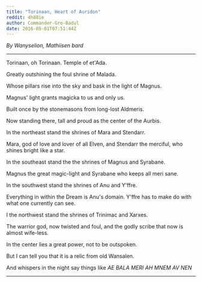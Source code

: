 ```yaml
---
title: "Torinaan, Heart of Auridon"
reddit: 4h88ie
author: Commander-Gro-Badul
date: 2016-05-01T07:51:44Z
---
```


*By Wanyselion, Mathiisen bard*

___________________

Torinaan, oh Torinaan. Temple of et'Ada.

Greatly outshining the foul shrine of Malada.

Whose pillars rise into the sky and bask in the light of Magnus.

Magnus' light grants magicka to us and only us.

Built once by the stonemasons from long-lost Aldmeris.

Now standing there, tall and proud as the center of the Aurbis.

In the northeast stand the shrines of Mara and Stendarr.

Mara, god of love and lover of all Elven, and Stendarr the merciful, who shines bright like a star.

In the southeast stand the the shrines of Magnus and Syrabane.

Magnus the great magic-light and Syrabane who keeps all meri sane.

In the southwest stand the shrines of Anu and Y'ffre.

Everything in within the Dream is Anu's domain. Y'ffre has to make do with what one currently can see.

I the northwest stand the shrines of Trinimac and Xarxes.

The warrior god, now twisted and foul, and the godly scribe that now is almost wife-less.

In the center lies a great power, not to be outspoken.

But I can tell you that it is a relic from old Wansalen.

And whispers in the night say things like *AE BALA MERI AH MNEM AV NEN*

_______________


